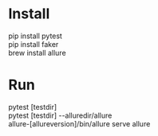 # Install </br>
pip install pytest </br>
pip install faker </br>
brew install allure </br>

# Run </br>
pytest [testdir] </br>
pytest [testdir] --alluredir/allure </br>
allure-[allureversion]/bin/allure serve allure
